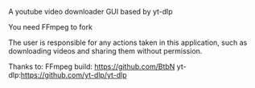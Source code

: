 A youtube video downloader GUI based by yt-dlp

You need FFmpeg to fork


The user is responsible for any actions taken in this application, such as downloading videos and sharing them without permission.

Thanks to:
FFmpeg build: https://github.com/BtbN
yt-dlp:https://github.com/yt-dlp/yt-dlp
